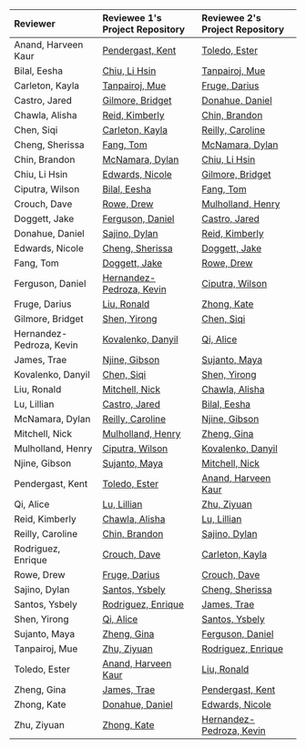 |       Reviewer       |                   Reviewee 1's Project Repository                   |                   Reviewee 2's Project Repository                   |
|:--------------------|:-------------------------------------------------------------------|:-------------------------------------------------------------------|
| Anand, Harveen Kaur | [Pendergast, Kent](https://github.com/KentPendergast/PenVest) | [Toledo, Ester](https://github.com/etoledo1/eductus) |
| Bilal, Eesha | [Chiu, Li Hsin](https://github.com/lilixchiu/MyPersonalWebsite) | [Tanpairoj, Mue](https://github.com/Muegalue/Project) |
| Carleton, Kayla | [Tanpairoj, Mue](https://github.com/Muegalue/Project) | [Fruge, Darius](https://github.com/dfruge1/sem-project) |
| Castro, Jared | [Gilmore, Bridget](https://github.com/bgilmore2/BGProject) | [Donahue, Daniel](https://github.com/dannydonahue5/WebTechProject) |
| Chawla, Alisha | [Reid, Kimberly](https://github.com/kreid1babsonedu/Project) | [Chin, Brandon](https://github.com/brandonchin00/OIM-3690-Project--Brandon-Chin-) |
| Chen, Siqi | [Carleton, Kayla](https://github.com/kcarleton1/Term-Project) | [Reilly, Caroline](https://github.com/carolinereilly/Web-Tech-Project) |
| Cheng, Sherissa | [Fang, Tom](https://github.com/Tom-Fang00/Tom-Personal-Website) | [McNamara, Dylan](https://github.com/dmcnamara1/Project-Repository) |
| Chin, Brandon | [McNamara, Dylan](https://github.com/dmcnamara1/Project-Repository) | [Chiu, Li Hsin](https://github.com/lilixchiu/MyPersonalWebsite) |
| Chiu, Li Hsin | [Edwards, Nicole](https://github.com/nicoleedwardsp/MyPersonalWebsite) | [Gilmore, Bridget](https://github.com/bgilmore2/BGProject) |
| Ciputra, Wilson | [Bilal, Eesha](https://github.com/ebilal1/WebTechProj) | [Fang, Tom](https://github.com/Tom-Fang00/Tom-Personal-Website) |
| Crouch, Dave | [Rowe, Drew](https://github.com/drewrowe-babson/WebTechProject) | [Mulholland, Henry](https://github.com/Hmulholland1/MyWebTechProject) |
| Doggett, Jake | [Ferguson, Daniel](https://github.com/danifergu/Project-Respository) | [Castro, Jared](https://github.com/JaredJCastro/TermProject) |
| Donahue, Daniel | [Sajino, Dylan](https://github.com/BuntelanNasi/WebTechProject) | [Reid, Kimberly](https://github.com/kreid1babsonedu/Project) |
| Edwards, Nicole | [Cheng, Sherissa](https://github.com/sherissacheng/WebTechProject) | [Doggett, Jake](https://github.com/jdoggett1/TourTheBMWZentrum) |
| Fang, Tom | [Doggett, Jake](https://github.com/jdoggett1/TourTheBMWZentrum) | [Rowe, Drew](https://github.com/drewrowe-babson/WebTechProject) |
| Ferguson, Daniel | [Hernandez-Pedroza, Kevin](https://github.com/khernandezpedroza/PECOcleaning) | [Ciputra, Wilson](https://github.com/wilsoncip/travel-journal) |
| Fruge, Darius | [Liu, Ronald](https://github.com/ronaldliujr/My-Personal-Project) | [Zhong, Kate](https://github.com/kzhong1/WebTechProject) |
| Gilmore, Bridget | [Shen, Yirong](https://github.com/yshen12138/WebTech-Project) | [Chen, Siqi](https://github.com/schen1224/MyPersonalWebsite) |
| Hernandez-Pedroza, Kevin | [Kovalenko, Danyil](https://github.com/dkovalenko420/PersonalProject) | [Qi, Alice](https://github.com/aaliceqi/MyPersonalWebsite) |
| James, Trae | [Njine, Gibson](https://github.com/Gibson1080/WebTechProposalWebsite) | [Sujanto, Maya](https://github.com/mayasujanto/MyPersonalWebsite) |
| Kovalenko, Danyil | [Chen, Siqi](https://github.com/schen1224/MyPersonalWebsite) | [Shen, Yirong](https://github.com/yshen12138/WebTech-Project) |
| Liu, Ronald | [Mitchell, Nick](https://github.com/nmitch31/MyPersonalWebsite) | [Chawla, Alisha](https://github.com/alishachawla14/WebTechProject) |
| Lu, Lillian | [Castro, Jared](https://github.com/JaredJCastro/TermProject) | [Bilal, Eesha](https://github.com/ebilal1/WebTechProj) |
| McNamara, Dylan | [Reilly, Caroline](https://github.com/carolinereilly/Web-Tech-Project) | [Njine, Gibson](https://github.com/Gibson1080/WebTechProposalWebsite) |
| Mitchell, Nick | [Mulholland, Henry](https://github.com/Hmulholland1/MyWebTechProject) | [Zheng, Gina](https://github.com/gina622/Project) |
| Mulholland, Henry | [Ciputra, Wilson](https://github.com/wilsoncip/travel-journal) | [Kovalenko, Danyil](https://github.com/dkovalenko420/PersonalProject) |
| Njine, Gibson | [Sujanto, Maya](https://github.com/mayasujanto/MyPersonalWebsite) | [Mitchell, Nick](https://github.com/nmitch31/MyPersonalWebsite) |
| Pendergast, Kent | [Toledo, Ester](https://github.com/etoledo1/eductus) | [Anand, Harveen Kaur](https://github.com/harveenn/Term-Project-) |
| Qi, Alice | [Lu, Lillian](https://github.com/lulillian/WebtechProject) | [Zhu, Ziyuan](https://github.com/ziyuanzhu1/My-Project) |
| Reid, Kimberly | [Chawla, Alisha](https://github.com/alishachawla14/WebTechProject) | [Lu, Lillian](https://github.com/lulillian/WebtechProject) |
| Reilly, Caroline | [Chin, Brandon](https://github.com/brandonchin00/OIM-3690-Project--Brandon-Chin-) | [Sajino, Dylan](https://github.com/BuntelanNasi/WebTechProject) |
| Rodriguez, Enrique | [Crouch, Dave](https://github.com/daveyc1234/WebTechProject) | [Carleton, Kayla](https://github.com/kcarleton1/Term-Project) |
| Rowe, Drew | [Fruge, Darius](https://github.com/dfruge1/sem-project) | [Crouch, Dave](https://github.com/daveyc1234/WebTechProject) |
| Sajino, Dylan | [Santos, Ysbely](https://github.com/Ysbely/TermProject) | [Cheng, Sherissa](https://github.com/sherissacheng/WebTechProject) |
| Santos, Ysbely | [Rodriguez, Enrique](https://github.com/enriquerf/WebTechProject) | [James, Trae](https://github.com/tricardojames/WebTechProject) |
| Shen, Yirong | [Qi, Alice](https://github.com/aaliceqi/MyPersonalWebsite) | [Santos, Ysbely](https://github.com/Ysbely/TermProject) |
| Sujanto, Maya | [Zheng, Gina](https://github.com/gina622/Project) | [Ferguson, Daniel](https://github.com/danifergu/Project-Respository) |
| Tanpairoj, Mue | [Zhu, Ziyuan](https://github.com/ziyuanzhu1/My-Project) | [Rodriguez, Enrique](https://github.com/enriquerf/WebTechProject) |
| Toledo, Ester | [Anand, Harveen Kaur](https://github.com/harveenn/Term-Project-) | [Liu, Ronald](https://github.com/ronaldliujr/My-Personal-Project) |
| Zheng, Gina | [James, Trae](https://github.com/tricardojames/WebTechProject) | [Pendergast, Kent](https://github.com/KentPendergast/PenVest) |
| Zhong, Kate | [Donahue, Daniel](https://github.com/dannydonahue5/WebTechProject) | [Edwards, Nicole](https://github.com/nicoleedwardsp/MyPersonalWebsite) |
| Zhu, Ziyuan | [Zhong, Kate](https://github.com/kzhong1/WebTechProject) | [Hernandez-Pedroza, Kevin](https://github.com/khernandezpedroza/PECOcleaning) |
